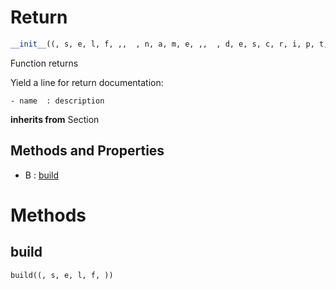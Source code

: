 # Return



``` python
__init__((, s, e, l, f, ,,  , n, a, m, e, ,,  , d, e, s, c, r, i, p, t, i, o, n, =, N, o, n, e, ))
```

Function returns

Yield a line for return documentation:
```
- name  : description
```




**inherits from** Section 

## Methods and Properties
- B : [build](#build) 

# Methods

## build

``` python
build((, s, e, l, f, ))
```





